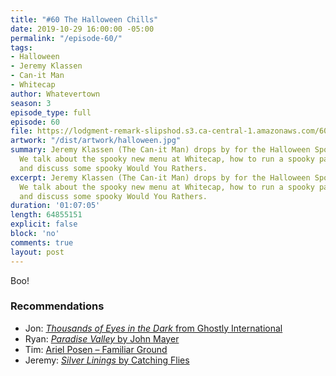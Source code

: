 ```yaml
---
title: "#60 The Halloween Chills"
date: 2019-10-29 16:00:00 -05:00
permalink: "/episode-60/"
tags:
- Halloween
- Jeremy Klassen
- Can-it Man
- Whitecap
author: Whatevertown
season: 3
episode_type: full
episode: 60
file: https://lodgment-remark-slipshod.s3.ca-central-1.amazonaws.com/60.mp3
artwork: "/dist/artwork/halloween.jpg"
summary: Jeremy Klassen (The Can-it Man) drops by for the Halloween Spooktacular.
  We talk about the spooky new menu at Whitecap, how to run a spooky painting business,
  and discuss some spooky Would You Rathers.
excerpt: Jeremy Klassen (The Can-it Man) drops by for the Halloween Spooktacular.
  We talk about the spooky new menu at Whitecap, how to run a spooky painting business,
  and discuss some spooky Would You Rathers.
duration: '01:07:05'
length: 64855151
explicit: false
block: 'no'
comments: true
layout: post
---
```


Boo!

### Recommendations
- Jon: [*Thousands of Eyes in the Dark* from Ghostly International](https://ghostly.bandcamp.com/album/thousands-of-eyes-in-the-dark)
- Ryan: [*Paradise Valley* by John Mayer](https://open.spotify.com/album/712VoD72K500yLhhgqCyVe?si=KlxKwVtWT0KMzdirB1_PcQ)
- Tim: [Ariel Posen – Familiar Ground](https://www.youtube.com/watch?v=53841FJDBR0)
- Jeremy: [*Silver Linings* by Catching Flies](https://open.spotify.com/album/0JPGUlvwYA8enb1XhaUIbh?si=9V1h49ZJSpqdbxAnJluzwA)
